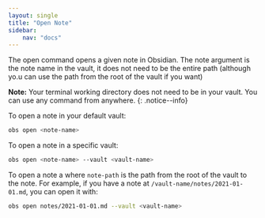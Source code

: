 ```yaml
---
layout: single
title: "Open Note"
sidebar:
    nav: "docs"
---
```


The open command opens a given note in Obsidian. The note argument is the note name in the vault, it does not need to be
the entire path (although yo.u can use the path from the root of the vault if you want)

**Note:** Your terminal working directory does not need to be in your vault. You can use any command from anywhere.
{: .notice--info}

To open a note in your default vault:

```zsh
obs open <note-name>
```

To open a note in a specific vault:

```zsh
obs open <note-name> --vault <vault-name>
```

To open a note a where `note-path` is the path from the root of the vault to the note. For example, if you have a note at
`/vault-name/notes/2021-01-01.md`, you can open it with:

```zsh
obs open notes/2021-01-01.md --vault <vault-name>
```